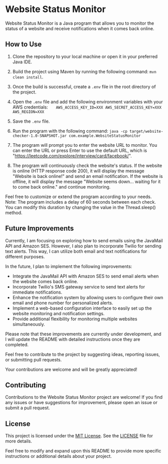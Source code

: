 # Website Status Monitor

Website Status Monitor is a Java program that allows you to monitor the status of a website and receive notifications when it comes back online.

## How to Use

1. Clone the repository to your local machine or open it in your preferred Java IDE.

2. Build the project using Maven by running the following command: `mvn clean install`.

3. Once the build is successful, create a `.env` file in the root directory of the project.

4. Open the `.env` file and add the following environment variables with your AWS credentials:
`   AWS_ACCESS_KEY_ID=XXX
    AWS_SECRET_ACCESS_KEY=XXX
    AWS_REGION=XXX`

5. Save the `.env` file.

6. Run the program with the following command:
`java -cp target/website-checker-1.0-SNAPSHOT.jar com.example.WebsiteStatusMonitor`

7. The program will prompt you to enter the website URL to monitor. You can enter the URL or press Enter to use the default URL, which is "https://leetcode.com/explore/interview/card/facebook/".

8. The program will continuously check the website's status. If the website is online (HTTP response code 200), it will display the message "Website is back online!" and send an email notification. If the website is offline, it will display the message "Website seems down... waiting for it to come back online." and continue monitoring.

Feel free to customize or extend the program according to your needs.
Note: The program includes a delay of 60 seconds between each check. You can modify this duration by changing the value in the Thread.sleep() method.

## Future Improvements

Currently, I am focusing on exploring how to send emails using the JavaMail API and Amazon SES. However, I also plan to incorporate Twilio for sending text alerts. This way, I can utilize both email and text notifications for different purposes.

In the future, I plan to implement the following improvements:

- Integrate the JavaMail API with Amazon SES to send email alerts when the website comes back online.
- Incorporate Twilio's SMS gateway service to send text alerts for immediate notifications.
- Enhance the notification system by allowing users to configure their own email and phone number for personalized alerts.
- Implement a web-based configuration interface to easily set up the website monitoring and notification settings.
- Provide additional flexibility for monitoring multiple websites simultaneously.

Please note that these improvements are currently under development, and I will update the README with detailed instructions once they are completed.

Feel free to contribute to the project by suggesting ideas, reporting issues, or submitting pull requests.

Your contributions are welcome and will be greatly appreciated!



## Contributing
Contributions to the Website Status Monitor project are welcome! If you find any issues or have suggestions for improvement, please open an issue or submit a pull request.

## License
This project is licensed under the [MIT License](LICENCE). See the [LICENSE](LICENCE) file for more details.

Feel free to modify and expand upon this README to provide more specific instructions or additional details about your project.
